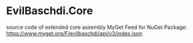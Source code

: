 # EvilBaschdi.Core
source code of extended core assembly
MyGet Feed for NuGet Package: https://www.myget.org/F/evilbaschdi/api/v3/index.json

